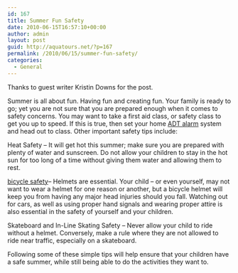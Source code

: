 ```yaml
---
id: 167
title: Summer Fun Safety
date: 2010-06-15T16:57:10+00:00
author: admin
layout: post
guid: http://aquatours.net/?p=167
permalink: /2010/06/15/summer-fun-safety/
categories:
  - General
---
```

Thanks to guest writer Kristin Downs for the post.

Summer is all about fun. Having fun and creating fun. Your family is ready to go; yet you are not sure that you are prepared enough when it comes to safety concerns. You may want to take a first aid class, or safety class to get you up to speed. If this is true, then set your home [ADT alarm](http://www.allhomesecurity.com/) system and head out to class. Other important safety tips include:

Heat Safety – It will get hot this summer; make sure you are prepared with plenty of water and sunscreen. Do not allow your children to stay in the hot sun for too long of a time without giving them water and allowing them to rest.

[bicycle safety](http://bicyclesafe.com/)– Helmets are essential. Your child – or even yourself, may not want to wear a helmet for one reason or another, but a bicycle helmet will keep you from having any major head injuries should you fall. Watching out for cars, as well as using proper hand signals and wearing proper attire is also essential in the safety of yourself and your children.

Skateboard and In-Line Skating Safety – Never allow your child to ride without a helmet. Conversely, make a rule where they are not allowed to ride near traffic, especially on a skateboard.

Following some of these simple tips will help ensure that your children have a safe summer, while still being able to do the activities they want to.